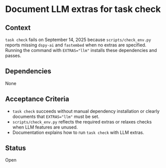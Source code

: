 # Document LLM extras for task check

## Context
`task check` fails on September 14, 2025 because `scripts/check_env.py` reports missing
`dspy-ai` and `fastembed` when no extras are specified. Running the command with
`EXTRAS="llm"` installs these dependencies and passes.

## Dependencies
None

## Acceptance Criteria
- `task check` succeeds without manual dependency installation or clearly documents that
  `EXTRAS="llm"` must be set.
- `scripts/check_env.py` reflects the required extras or relaxes checks when LLM features
  are unused.
- Documentation explains how to run `task check` with LLM extras.

## Status
Open
